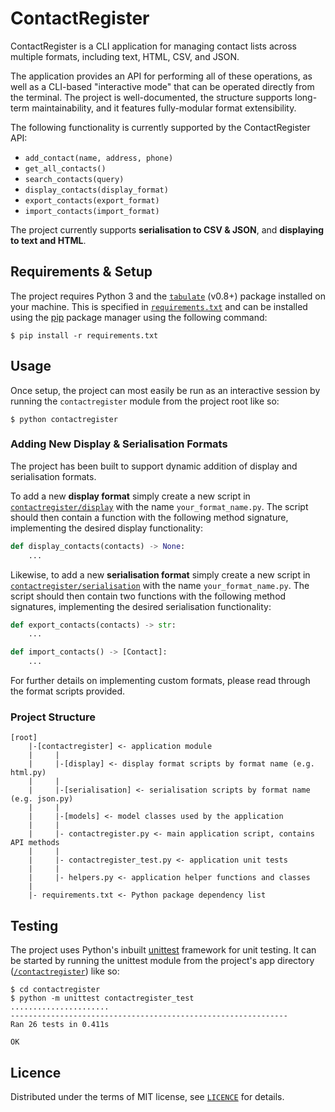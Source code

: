 # ContactRegister

ContactRegister is a CLI application for managing contact lists across multiple formats, including text, HTML, CSV, and JSON.

The application provides an API for performing all of these operations, as well as a CLI-based "interactive mode" that can be operated directly from the terminal.
The project is well-documented, the structure supports long-term maintainability, and it features fully-modular format extensibility.

The following functionality is currently supported by the ContactRegister API:
- `add_contact(name, address, phone)`
- `get_all_contacts()`
- `search_contacts(query)`
- `display_contacts(display_format)`
- `export_contacts(export_format)`
- `import_contacts(import_format)`

The project currently supports **serialisation to CSV & JSON**, and **displaying to text and HTML**.

## Requirements & Setup

The project requires Python 3 and the [`tabulate`](https://pypi.org/project/tabulate/) (v0.8+) package installed on your machine.
This is specified in [`requirements.txt`](requirements.txt) and can be installed using the [pip](https://pypi.org/project/pip/) package manager using the following command:

```console
$ pip install -r requirements.txt
```

## Usage

Once setup, the project can most easily be run as an interactive session by running the `contactregister` module from the project root like so:

```console
$ python contactregister
```

### Adding New Display & Serialisation Formats

The project has been built to support dynamic addition of display and serialisation formats.

To add a new **display format** simply create a new script in [`contactregister/display`](contactregister/display) with the name `your_format_name.py`.
The script should then contain a function with the following method signature, implementing the desired display functionality:
```python
def display_contacts(contacts) -> None:
    ...
```

Likewise, to add a new **serialisation format** simply create a new script in [`contactregister/serialisation`](contactregister/serialisation) with the name `your_format_name.py`. 
The script should then contain two functions with the following method signatures, implementing the desired serialisation functionality:
```python
def export_contacts(contacts) -> str:
    ...

def import_contacts() -> [Contact]:
    ...
```

For further details on implementing custom formats, please read through the format scripts provided.

### Project Structure

```
[root]
    |-[contactregister] <- application module
    |     |
    |     |-[display] <- display format scripts by format name (e.g. html.py)
    |     |
    |     |-[serialisation] <- serialisation scripts by format name (e.g. json.py)
    |     |
    |     |-[models] <- model classes used by the application
    |     |
    |     |- contactregister.py <- main application script, contains API methods
    |     |
    |     |- contactregister_test.py <- application unit tests
    |     |
    |     |- helpers.py <- application helper functions and classes
    |
    |- requirements.txt <- Python package dependency list
```

## Testing

The project uses Python's inbuilt [unittest](https://docs.python.org/3/library/unittest.html) framework for unit testing.
It can be started by running the unittest module from the project's app directory ([`/contactregister`](contactregister)) like so:

```console
$ cd contactregister
$ python -m unittest contactregister_test
......................
--------------------------------------------------------------
Ran 26 tests in 0.411s

OK
```

## Licence

Distributed under the terms of MIT license, see [`LICENCE`](LICENCE) for details.